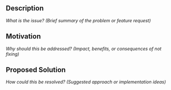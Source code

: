 ## Description

_What is the issue? (Brief summary of the problem or feature request)_

## Motivation

_Why should this be addressed? (Impact, benefits, or consequences of not fixing)_

## Proposed Solution

_How could this be resolved? (Suggested approach or implementation ideas)_
